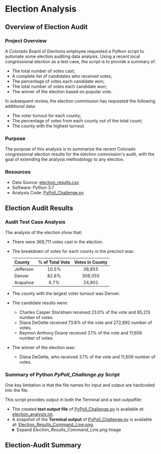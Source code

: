 # Election Analysis

## Overview of Election Audit
### Project Overview
A Colorado Board of Elections employee requested a Python script to automate some election auditing data analysis.  Using a recent local congressional election as a test case, the script is to provide a summary of:
- The total number of votes cast;
- A complete list of candidates who received votes;
- The percentage of votes each candidate won;
- The total number of votes each candidate won;
- The winner of the election based on popular vote.

In subsequent review, the election commission has requested the following additional data:
- The voter turnout for each county;
- The percentage of votes from each county out of the total count;
- The county with the highest turnout.

### Purpose
The purpose of this analysis is to summarize the recent Colorado congressional election results for the election commission's audit, with the goal of extending the analysis methodology to any election.

### Resources
- Data Source: [election_results.csv](Resources/election_results.csv) 
- Software: Python 3.7
- Analysis Code: [PyPoll_Challenge.py](PyPoll_Challenge.py)

## Election Audit Results
### Audit Test Case Analysis
The analysis of the election show that:
- There were 369,711 votes cast in the election.
- The breakdown of votes for each county in the precinct was:

  | County | % of Total Vote | Votes in County |
  | :---         |     :---:      |     :---:      |
  | Jefferson | 10.5% | 38,855 |
  | Denver | 82.8% | 306,055 |
  | Arapahoe | 6.7% | 24,801 |
  
- The county with the largest voter turnout was Denver.
- The candidate results were:
  - Charles Casper Stockham received 23.0% of the vote and 85,213 number of votes.
  - Diana DeGette received 73.8% of the vote and 272,892 number of votes.
  - Raymon Anthony Doane received 3.1% of the vote and 11,606 number of votes.
- The winner of the election was:
  - Diana DeGette, who received 3.1% of the vote and 11,606 number of votes.

### Summary of Python *PyPoll_Challenge.py* Script
One key limitation is that the file names for input and output are hardcoded into the file.

This script provides output in both the Terminal and a text outputfile:
- The created **text output file** of [PyPoll_Challenge.py](PyPoll_Challenge.py) is available at: [election_analysis.txt](analysis/election_analysis.txt).
- A snapshot of the **Terminal output** of [PyPoll_Challenge.py](PyPoll_Challenge.py) is available at: [Election_Results_Command_Line.png](analysis/Election_Results_Command_Line.png). <details><summary>Expand <i>Election_Results_Command_Line.png</i> Image</summary>
  <p>
  <img src="analysis/Election_Results_Command_Line.png">
  </p>
</details>

## Election-Audit Summary
